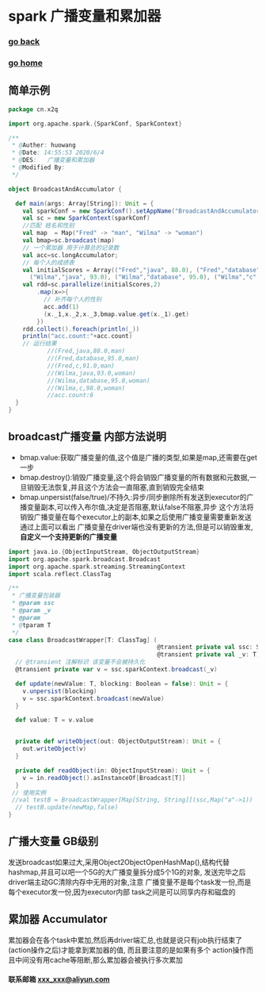 # spark 广播变量和累加器
### [go back](/spark.md)      
### [go home](../README.md)     
## 简单示例
                                  
```scala
package cn.x2q

import org.apache.spark.{SparkConf, SparkContext}

/**
 * @Auther: huowang
 * @Date: 14:55:53 2020/6/4
 * @DES:   广播变量和累加器
 * @Modified By:
 */

object BroadcastAndAccumulator {

  def main(args: Array[String]): Unit = {
    val sparkConf = new SparkConf().setAppName("BroadcastAndAccumulator").setMaster("local")
    val sc = new SparkContext(sparkConf)
    //匹配 姓名和性别
    val map  = Map("Fred" -> "man", "Wilma" -> "woman")
    val bmap=sc.broadcast(map)
    // 一个累加器 用于计算总的记录数
    val acc=sc.longAccumulator;
    // 每个人的成绩表
    val initialScores = Array(("Fred","java", 88.0), ("Fred","database", 95.0), ("Fred","c", 91.0),
      ("Wilma","java", 93.0), ("Wilma","database", 95.0), ("Wilma","c", 98.0))
    val rdd=sc.parallelize(initialScores,2)
        .map(x=>{
          // 补齐每个人的性别
          acc.add(1)
          (x._1,x._2,x._3,bmap.value.get(x._1).get)
        })
    rdd.collect().foreach(println(_))
    println("acc.count:"+acc.count)
    // 运行结果
           //(Fred,java,88.0,man)
           //(Fred,database,95.0,man)
           //(Fred,c,91.0,man)
           //(Wilma,java,93.0,woman)
           //(Wilma,database,95.0,woman)
           //(Wilma,c,98.0,woman)
           //acc.count:6
  }
}

```                                  

## broadcast广播变量 内部方法说明
+ bmap.value:获取广播变量的值,这个值是广播的类型,如果是map,还需要在get一步
+ bmap.destroy():销毁广播变量,这个将会销毁广播变量的所有数据和元数据,一旦销毁无法恢复,并且这个方法会一直阻塞,直到销毁完全结束
+ bmap.unpersist(false/true)/不持久:异步/同步删除所有发送到executor的广播变量副本,可以传入布尔值,决定是否阻塞,默认false不阻塞,异步
这个方法将销毁广播变量在每个executor上的副本,如果之后使用广播变量需要重新发送    
通过上面可以看出 广播变量在driver端也没有更新的方法,但是可以销毁重发,  
**自定义一个支持更新的广播变量**
```scala
import java.io.{ObjectInputStream, ObjectOutputStream}
import org.apache.spark.broadcast.Broadcast
import org.apache.spark.streaming.StreamingContext
import scala.reflect.ClassTag

/**
 * 广播变量包装器
 * @param ssc
 * @param _v
 * @param
 * @tparam T
 */
case class BroadcastWrapper[T: ClassTag] (
                                          @transient private val ssc: StreamingContext,
                                          @transient private val _v: T) {
  // @transient 注解标识 该变量不会被持久化
  @transient private var v = ssc.sparkContext.broadcast(_v)

  def update(newValue: T, blocking: Boolean = false): Unit = {
    v.unpersist(blocking)
    v = ssc.sparkContext.broadcast(newValue)
  }

  def value: T = v.value


  private def writeObject(out: ObjectOutputStream): Unit = {
    out.writeObject(v)
  }

  private def readObject(in: ObjectInputStream): Unit = {
    v = in.readObject().asInstanceOf[Broadcast[T]]
  }
 // 使用实例
 //val testB = BroadcastWrapper[Map[String, String]](ssc,Map("a"->1))
  // testB.update(newMap,false)
}

```
                                  
## 广播大变量 GB级别
发送broadcast如果过大,采用Object2ObjectOpenHashMap(),结构代替hashmap,并且可以吧一个5G的大广播变量拆分成5个1G的对象,
发送完毕之后driver端主动GC清除内存中无用的对象,注意 广播变量不是每个task发一份,而是每个executor发一份,因为executor内部
task之间是可以同享内存和磁盘的

## 累加器 Accumulator
累加器会在各个task中累加,然后再driver端汇总,也就是说只有job执行结束了(action操作之后)才能拿到累加器的值,
而且要注意的是如果有多个 action操作而且中间没有用cache等阻断,那么累加器会被执行多次累加

#### 联系邮箱 xxx_xxx@aliyun.com